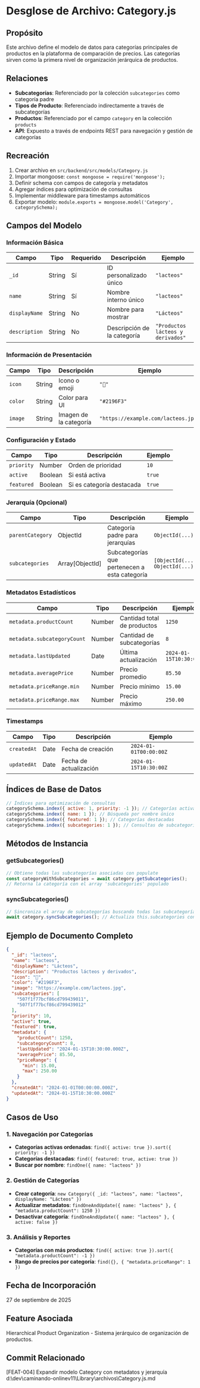 # Desglose de Archivo: Category.js

## Propósito
Este archivo define el modelo de datos para categorías principales de productos en la plataforma de comparación de precios. Las categorías sirven como la primera nivel de organización jerárquica de productos.

## Relaciones
- **Subcategorías**: Referenciado por la colección `subcategories` como categoría padre
- **Tipos de Producto**: Referenciado indirectamente a través de subcategorías
- **Productos**: Referenciado por el campo `category` en la colección `products`
- **API**: Expuesto a través de endpoints REST para navegación y gestión de categorías

## Recreación
1. Crear archivo en `src/backend/src/models/Category.js`
2. Importar mongoose: `const mongoose = require('mongoose');`
3. Definir schema con campos de categoría y metadatos
4. Agregar índices para optimización de consultas
5. Implementar middleware para timestamps automáticos
6. Exportar modelo: `module.exports = mongoose.model('Category', categorySchema);`

## Campos del Modelo

### Información Básica
| Campo | Tipo | Requerido | Descripción | Ejemplo |
|-------|------|-----------|-------------|---------|
| `_id` | String | Sí | ID personalizado único | `"lacteos"` |
| `name` | String | Sí | Nombre interno único | `"lacteos"` |
| `displayName` | String | No | Nombre para mostrar | `"Lácteos"` |
| `description` | String | No | Descripción de la categoría | `"Productos lácteos y derivados"` |

### Información de Presentación
| Campo | Tipo | Descripción | Ejemplo |
|-------|------|-------------|---------|
| `icon` | String | Icono o emoji | `"🥛"` |
| `color` | String | Color para UI | `"#2196F3"` |
| `image` | String | Imagen de la categoría | `"https://example.com/lacteos.jpg"` |

### Configuración y Estado
| Campo | Tipo | Descripción | Ejemplo |
|-------|------|-------------|---------|
| `priority` | Number | Orden de prioridad | `10` |
| `active` | Boolean | Si está activa | `true` |
| `featured` | Boolean | Si es categoría destacada | `true` |

### Jerarquía (Opcional)
| Campo | Tipo | Descripción | Ejemplo |
|-------|------|-------------|---------|
| `parentCategory` | ObjectId | Categoría padre para jerarquías | `ObjectId(...)` |
| `subcategories` | Array[ObjectId] | Subcategorías que pertenecen a esta categoría | `[ObjectId(...), ObjectId(...)]` |

### Metadatos Estadísticos
| Campo | Tipo | Descripción | Ejemplo |
|-------|------|-------------|---------|
| `metadata.productCount` | Number | Cantidad total de productos | `1250` |
| `metadata.subcategoryCount` | Number | Cantidad de subcategorías | `8` |
| `metadata.lastUpdated` | Date | Última actualización | `2024-01-15T10:30:00Z` |
| `metadata.averagePrice` | Number | Precio promedio | `85.50` |
| `metadata.priceRange.min` | Number | Precio mínimo | `15.00` |
| `metadata.priceRange.max` | Number | Precio máximo | `250.00` |

### Timestamps
| Campo | Tipo | Descripción | Ejemplo |
|-------|------|-------------|---------|
| `createdAt` | Date | Fecha de creación | `2024-01-01T00:00:00Z` |
| `updatedAt` | Date | Fecha de actualización | `2024-01-15T10:30:00Z` |

## Índices de Base de Datos

```javascript
// Índices para optimización de consultas
categorySchema.index({ active: 1, priority: -1 }); // Categorías activas ordenadas por prioridad
categorySchema.index({ name: 1 }); // Búsqueda por nombre único
categorySchema.index({ featured: 1 }); // Categorías destacadas
categorySchema.index({ subcategories: 1 }); // Consultas de subcategorías asociadas
```

## Métodos de Instancia

### getSubcategories()
```javascript
// Obtiene todas las subcategorías asociadas con populate
const categoryWithSubcategories = await category.getSubcategories();
// Retorna la categoría con el array 'subcategories' populado
```

### syncSubcategories()
```javascript
// Sincroniza el array de subcategorías buscando todas las subcategorías que referencian esta categoría
await category.syncSubcategories(); // Actualiza this.subcategories con los IDs actuales
```

## Ejemplo de Documento Completo

```json
{
  "_id": "lacteos",
  "name": "lacteos",
  "displayName": "Lácteos",
  "description": "Productos lácteos y derivados",
  "icon": "🥛",
  "color": "#2196F3",
  "image": "https://example.com/lacteos.jpg",
  "subcategories": [
    "507f1f77bcf86cd799439011",
    "507f1f77bcf86cd799439012"
  ],
  "priority": 10,
  "active": true,
  "featured": true,
  "metadata": {
    "productCount": 1250,
    "subcategoryCount": 8,
    "lastUpdated": "2024-01-15T10:30:00.000Z",
    "averagePrice": 85.50,
    "priceRange": {
      "min": 15.00,
      "max": 250.00
    }
  },
  "createdAt": "2024-01-01T00:00:00.000Z",
  "updatedAt": "2024-01-15T10:30:00.000Z"
}
```

## Casos de Uso

### 1. Navegación por Categorías
- **Categorías activas ordenadas**: `find({ active: true }).sort({ priority: -1 })`
- **Categorías destacadas**: `find({ featured: true, active: true })`
- **Buscar por nombre**: `findOne({ name: "lacteos" })`

### 2. Gestión de Categorías
- **Crear categoría**: `new Category({ _id: "lacteos", name: "lacteos", displayName: "Lácteos" })`
- **Actualizar metadatos**: `findOneAndUpdate({ name: "lacteos" }, { "metadata.productCount": 1250 })`
- **Desactivar categoría**: `findOneAndUpdate({ name: "lacteos" }, { active: false })`

### 3. Análisis y Reportes
- **Categorías con más productos**: `find({ active: true }).sort({ "metadata.productCount": -1 })`
- **Rango de precios por categoría**: `find({}, { "metadata.priceRange": 1 })`

## Fecha de Incorporación
27 de septiembre de 2025

## Feature Asociada
Hierarchical Product Organization - Sistema jerárquico de organización de productos.

## Commit Relacionado
[FEAT-004] Expandir modelo Category con metadatos y jerarquía</content>
<parameter name="filePath">d:\dev\caminando-onlinev11\Library\archivos\Category.js.md